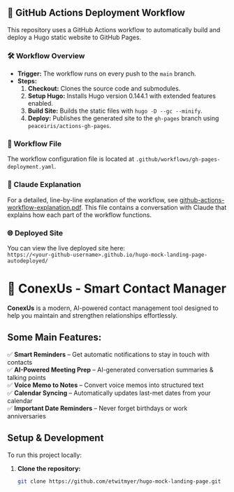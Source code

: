 ## 🔧 GitHub Actions Deployment Workflow

This repository uses a GitHub Actions workflow to automatically build and deploy a Hugo static website to GitHub Pages.

### 🛠️ Workflow Overview

- **Trigger:** The workflow runs on every push to the `main` branch.
- **Steps:**
  1. **Checkout:** Clones the source code and submodules.
  2. **Setup Hugo:** Installs Hugo version 0.144.1 with extended features enabled.
  3. **Build Site:** Builds the static files with `hugo -D --gc --minify`.
  4. **Deploy:** Publishes the generated site to the `gh-pages` branch using `peaceiris/actions-gh-pages`.

### 🤖 Workflow File

The workflow configuration file is located at `.github/workflows/gh-pages-deployment.yaml`.

### 📄 Claude Explanation

For a detailed, line-by-line explanation of the workflow, see [github-actions-workflow-explanation.pdf](github-actions-workflow-explanation.pdf). This file contains a conversation with Claude that explains how each part of the workflow functions.

### 🌐 Deployed Site

You can view the live deployed site here:  
`https://<your-github-username>.github.io/hugo-mock-landing-page-autodeployed/`




# 🚀 ConexUs - Smart Contact Manager  

**ConexUs** is a modern, AI-powered contact management tool designed to help you maintain and strengthen relationships effortlessly.  



## Some Main Features:
✅ **Smart Reminders** – Get automatic notifications to stay in touch with contacts  
✅ **AI-Powered Meeting Prep** – AI-generated conversation summaries & talking points  
✅ **Voice Memo to Notes** – Convert voice memos into structured text  
✅ **Calendar Syncing** – Automatically updates last-met dates from your calendar  
✅ **Important Date Reminders** – Never forget birthdays or work anniversaries  

## Setup & Development  
To run this project locally:  
1. **Clone the repository:**  
   ```sh
   git clone https://github.com/etwitmyer/hugo-mock-landing-page.git
